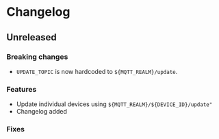 # Changelog

## Unreleased
### Breaking changes
- `UPDATE_TOPIC` is now hardcoded to `${MQTT_REALM}/update`. 

### Features
- Update individual devices using `${MQTT_REALM}/${DEVICE_ID}/update"` 
- Changelog added

### Fixes
